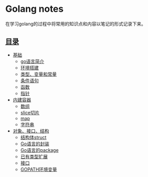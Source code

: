 # Golang notes
在学习golang的过程中将常用的知识点和内容以笔记的形式记录下来。

## [目录](https://github.com/Abelibrary/go-notes)
* [基础](https://github.com/Abelibrary/go-notes/tree/master/docs/%E5%9F%BA%E7%A1%80)
    * [go语言简介](https://github.com/Abelibrary/go-notes/blob/master/docs/%E5%9F%BA%E7%A1%80/go%E8%AF%AD%E8%A8%80%E7%AE%80%E4%BB%8B.md)
    * [环境搭建](https://github.com/Abelibrary/go-notes/blob/master/docs/%E5%9F%BA%E7%A1%80/%E7%8E%AF%E5%A2%83%E6%90%AD%E5%BB%BA.md)
    * [类型、变量和常量](https://github.com/Abelibrary/go-notes/blob/master/docs/%E5%9F%BA%E7%A1%80/%E7%B1%BB%E5%9E%8B%E3%80%81%E5%8F%98%E9%87%8F%E5%92%8C%E5%B8%B8%E9%87%8F.md)
    * [条件语句](https://github.com/Abelibrary/go-notes/blob/master/docs/%E5%9F%BA%E7%A1%80/%E6%9D%A1%E4%BB%B6%E8%AF%AD%E5%8F%A5.md)
    * [函数](https://github.com/Abelibrary/go-notes/blob/master/docs/%E5%9F%BA%E7%A1%80/%E5%87%BD%E6%95%B0.md)
    * [指针](https://github.com/Abelibrary/go-notes/blob/master/docs/%E5%9F%BA%E7%A1%80/%E6%8C%87%E9%92%88.md)
* [内建容器](https://github.com/Abelibrary/go-notes/tree/master/docs/%E5%86%85%E5%BB%BA%E5%AE%B9%E5%99%A8)
    * [数组](https://github.com/Abelibrary/go-notes/blob/master/docs/%E5%86%85%E5%BB%BA%E5%AE%B9%E5%99%A8/%E6%95%B0%E7%BB%84.md)
    * [slice切片](https://github.com/Abelibrary/go-notes/blob/master/docs/%E5%86%85%E5%BB%BA%E5%AE%B9%E5%99%A8/slice%E5%88%87%E7%89%87.md)
    * [map](https://github.com/Abelibrary/go-notes/blob/master/docs/%E5%86%85%E5%BB%BA%E5%AE%B9%E5%99%A8/map.md)
    * [字符串](https://github.com/Abelibrary/go-notes/blob/master/docs/%E5%86%85%E5%BB%BA%E5%AE%B9%E5%99%A8/%E5%AD%97%E7%AC%A6%E4%B8%B2.md)
* [对象、接口、结构](https://github.com/Abelibrary/go-notes/tree/master/docs/%E5%AF%B9%E8%B1%A1%E3%80%81%E6%8E%A5%E5%8F%A3%E3%80%81%E7%BB%93%E6%9E%84)
    * [结构体struct](https://github.com/Abelibrary/go-notes/blob/master/docs/%E5%AF%B9%E8%B1%A1%E3%80%81%E6%8E%A5%E5%8F%A3%E3%80%81%E7%BB%93%E6%9E%84/%E7%BB%93%E6%9E%84%E4%BD%93struct.md)
    * [Go语言的封装](https://github.com/Abelibrary/go-notes/blob/master/docs/%E5%AF%B9%E8%B1%A1%E3%80%81%E6%8E%A5%E5%8F%A3%E3%80%81%E7%BB%93%E6%9E%84/Go%E8%AF%AD%E8%A8%80%E7%9A%84%E5%B0%81%E8%A3%85.md)
    * [Go语言的package](https://github.com/Abelibrary/go-notes/blob/master/docs/%E5%AF%B9%E8%B1%A1%E3%80%81%E6%8E%A5%E5%8F%A3%E3%80%81%E7%BB%93%E6%9E%84/Go%E8%AF%AD%E8%A8%80%E7%9A%84package.md)
    * [已有类型扩展](https://github.com/Abelibrary/go-notes/blob/master/docs/%E5%AF%B9%E8%B1%A1%E3%80%81%E6%8E%A5%E5%8F%A3%E3%80%81%E7%BB%93%E6%9E%84/%E5%B7%B2%E6%9C%89%E7%B1%BB%E5%9E%8B%E6%89%A9%E5%B1%95.md)
    * [接口](https://github.com/Abelibrary/go-notes/blob/master/docs/%E5%AF%B9%E8%B1%A1%E3%80%81%E6%8E%A5%E5%8F%A3%E3%80%81%E7%BB%93%E6%9E%84/%E6%8E%A5%E5%8F%A3.md)
    * [GOPATH环境变量]()